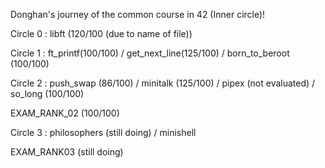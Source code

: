 Donghan's journey of the common course in 42 (Inner circle)!

Circle 0 : libft (120/100 (due to name of file))

Circle 1 : ft_printf(100/100) / get_next_line(125/100) / born_to_beroot (100/100)

Circle 2 : push_swap (86/100) / minitalk (125/100) / pipex (not evaluated) / so_long (100/100)

EXAM_RANK_02 (100/100)

Circle 3 : philosophers (still doing) / minishell

EXAM_RANK03 (still doing)
